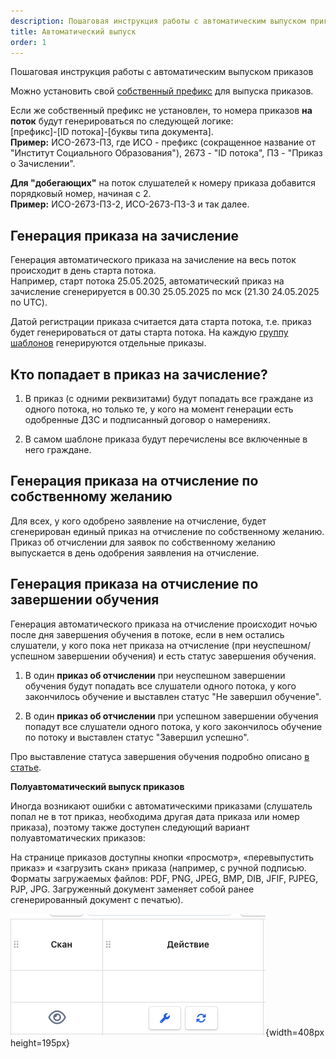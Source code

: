 ```yaml
---
description: Пошаговая инструкция работы с автоматическим выпуском приказов
title: Автоматический выпуск
order: 1
---
```


Пошаговая инструкция работы с автоматическим выпуском приказов

Можно установить свой [собственный префикс](./../../README-2/README-2-2/prefiks-organizacii-dlya-generiruemykh-dokumentov/_index) для выпуска приказов.

Если же собственный префикс не установлен, то номера приказов **на поток** будут генерироваться по следующей логике:\
\[префикс\]-\[ID потока\]-\[буквы типа документа\].\
**Пример:** ИСО-2673-ПЗ, где ИСО - префикс (сокращенное название от "Институт Социального Образования"), 2673 - "ID потока", ПЗ - "Приказ о Зачислении".

**Для "добегающих"** на поток слушателей к номеру приказа добавится порядковый номер, начиная с 2.\
**Пример:** ИСО-2673-ПЗ-2, ИСО-2673-ПЗ-3 и так далее.

## Генерация приказа на зачисление

Генерация автоматического приказа на зачисление на весь поток происходит в день старта потока.\
Например, старт потока 25.05.2025,  автоматический приказ на зачисление сгенерируется в 00.30 25.05.2025 по мск (21.30 24.05.2025 по UTC).

Датой регистрации приказа считается дата старта потока, т.е. приказ будет генерироваться от даты старта потока. На каждую [группу шаблонов](./../../README-2/README-2-2/_index) генерируются отдельные приказы.

## Кто попадает в приказ на зачисление?

1. В  приказ (с одними реквизитами) будут попадать все граждане из одного потока, но только те, у кого на момент генерации есть одобренные ДЗС и подписанный договор о намерениях.

2. В самом шаблоне приказа будут перечислены все включенные в него граждане.

## Генерация приказа **на отчисление по собственному желанию**

Для всех, у кого одобрено заявление на отчисление, будет сгенерирован единый приказ на отчисление по собственному желанию. Приказ об отчислении для заявок по собственному желанию выпускается в день одобрения заявления на отчисление.

## Генерация приказа **на отчисление по завершении обучения**

Генерация автоматического приказа на отчисление  происходит ночью после дня завершения обучения в потоке, если в нем остались слушатели, у кого пока нет приказа на отчисление (при неуспешном/успешном завершении обучения) и есть статус завершения обучения.

1. В один **приказ об отчислении** при неуспешном завершении обучения  будут попадать  все слушатели одного потока, у кого закончилось обучение и выставлен статус "Не завершил обучение".

2. В один **приказ об отчислении** при успешном завершении обучения  попадут  все слушатели одного потока, у кого закончилось обучение по потоку и выставлен статус "Завершил успешно".

Про выставление статуса завершения обучения подробно описано [в статье](./../../slushateli/README/zavershenie-obucheniya).



**Полуавтоматический выпуск приказов**

Иногда возникают ошибки с автоматическими приказами (слушатель попал не в тот приказ, необходима другая дата приказа или номер приказа), поэтому также доступен следующий вариант полуавтоматических приказов:

На странице приказов доступны кнопки «просмотр», «перевыпустить приказ» и «загрузить скан» приказа (например, с ручной подписью. Форматы загружаемых файлов: PDF, PNG, JPEG, BMP, DIB, JFIF, PJPEG, PJP, JPG. Загруженный документ заменяет собой ранее сгенерированный документ с печатью).

![](./avtomaticheskii-vypusk.png){width=408px height=195px}


